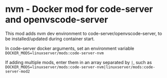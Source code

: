 # nvm - Docker mod for code-server and openvscode-server

This mod adds nvm dev environment to code-server/openvscode-server, to be installed/updated during container start.

In code-server docker arguments, set an environment variable `DOCKER_MODS=linuxserver/mods:code-server-nvm`

If adding multiple mods, enter them in an array separated by `|`, such as `DOCKER_MODS=linuxserver/mods:code-server-nvm|linuxserver/mods:code-server-mod2`